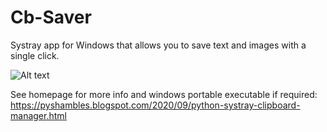 # Cb-Saver
Systray app for Windows that allows you to save text and images with a single click.

![Alt text](https://1.bp.blogspot.com/-fSRoRkV3Rqc/X3P6tZPaJ5I/AAAAAAAABO8/XQWpLLKLaVg-XYT_TkkPU2YaZJ8Yi-kCQCLcBGAsYHQ/s454/cbsaver-v026-main.jpg)

See homepage for more info and windows portable executable if required:
https://pyshambles.blogspot.com/2020/09/python-systray-clipboard-manager.html

